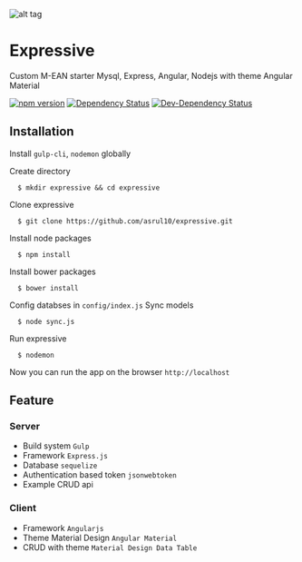 ![alt tag](https://raw.githubusercontent.com/asrul10/expressive/master/public/images/expressive.png)
# Expressive
Custom M-EAN starter Mysql, Express, Angular, Nodejs with theme Angular Material

[![npm version](https://img.shields.io/npm/v/expressive-angular.svg)](https://www.npmjs.com/package/expressive-angular)
[![Dependency Status](https://img.shields.io/david/asrul10/expressive.svg)](https://github.com/asrul10/expressive)
[![Dev-Dependency Status](https://img.shields.io/david/dev/asrul10/expressive.svg)](https://github.com/asrul10/expressive)

## Installation
Install `gulp-cli`, `nodemon` globally

Create directory
```
  $ mkdir expressive && cd expressive
```

Clone expressive
```
  $ git clone https://github.com/asrul10/expressive.git
```

Install node packages
```
  $ npm install
```

Install bower packages
```
  $ bower install
```

Config databses in `config/index.js`
Sync models
```
  $ node sync.js
```

Run expressive
```
  $ nodemon
```

Now you can run the app on the browser `http://localhost`

## Feature

### Server
  - Build system `Gulp`
  - Framework `Express.js`
  - Database `sequelize`
  - Authentication based token `jsonwebtoken`
  - Example CRUD api

### Client
  - Framework `Angularjs`
  - Theme Material Design `Angular Material`
  - CRUD with theme `Material Design Data Table`
